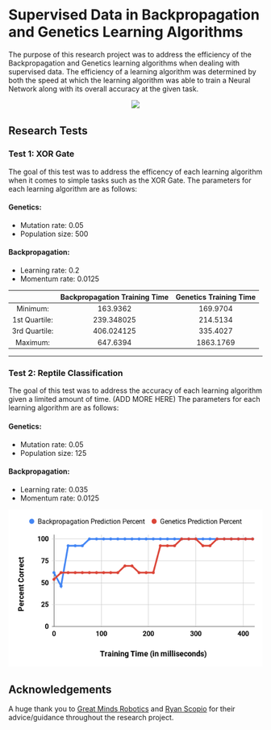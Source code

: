 # Supervised Data in Backpropagation and Genetics Learning Algorithms

The purpose of this research project was to address the efficiency of the Backpropagation and Genetics learning algorithms when dealing with supervised data. The efficiency of a learning algorithm was determined by both the speed at which the learning algorithm was able to train a Neural Network along with its overall accuracy at the given task.

<p align="center">
<img src="/assets/LearningAlgorithmsPresentation.gif" alt-text="Research Presentation" width="720">
</p>

## Research Tests

### Test 1: XOR Gate
The goal of this test was to address the efficency of each learning algorithm when it comes to simple tasks such as the XOR Gate. The parameters for each learning algorithm are as follows:

#### Genetics:
* Mutation rate: 0.05
* Population size: 500

#### Backpropagation:
* Learning rate: 0.2
* Momentum rate: 0.0125 

|  | Backpropagation Training Time | Genetics Training Time |
|:-------------:|:-------------:|:-----:|
Minimum: | 163.9362 | 169.9704 |
1st Quartile: | 239.348025 | 214.5134 |
3rd Quartile: | 406.024125 | 335.4027 |
Maximum: | 647.6394 | 1863.1769 |

---

### Test 2: Reptile Classification
The goal of this test was to address the accuracy of each learning algorithm given a limited amount of time. (ADD MORE HERE) The parameters for each learning algorithm are as follows:

#### Genetics:
* Mutation rate: 0.05
* Population size: 125

#### Backpropagation:
* Learning rate: 0.035
* Momentum rate: 0.0125 

![Reptile Classification Graph](/assets/ReptileClassifictationGraph.png)

## Acknowledgements
A huge thank you to <a href="http://greatmindsrobotics.com/">Great Minds Robotics</a> and <a href="https://github.com/RScopio">Ryan Scopio</a> for their advice/guidance throughout the research project.
